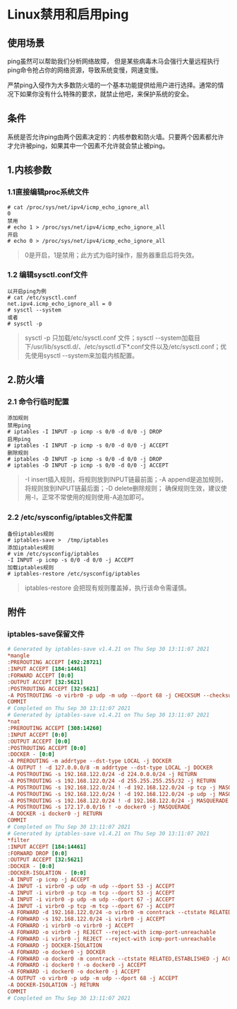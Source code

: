 # Linux禁用和启用ping

## 使用场景

ping虽然可以帮助我们分析网络故障， 但是某些病毒木马会强行大量远程执行ping命令抢占你的网络资源，导致系统变慢，网速变慢。

严禁ping入侵作为大多数防火墙的一个基本功能提供给用户进行选择。通常的情况下如果你没有什么特殊的要求，就禁止他吧，来保护系统的安全。

## 条件

系统是否允许ping由两个因素决定的：内核参数和防火墙。只要两个因素都允许才允许被ping，如果其中一个因素不允许就会禁止被ping。

## 1.内核参数

### 1.1直接编辑proc系统文件

```shell
# cat /proc/sys/net/ipv4/icmp_echo_ignore_all 
0
禁用
# echo 1 > /proc/sys/net/ipv4/icmp_echo_ignore_all 
开启
# echo 0 > /proc/sys/net/ipv4/icmp_echo_ignore_all 
```

> 0是开启，1是禁用；此方式为临时操作，服务器重启后将失效。

### 1.2 编辑sysctl.conf文件

```shell
以开启ping为例
# cat /etc/sysctl.conf 
net.ipv4.icmp_echo_ignore_all = 0
# sysctl --system
或者
# sysctl -p
```

> sysctl -p 只加载/etc/sysctl.conf 文件；sysctl --system加载目下/usr/lib/sysctl.d/、/etc/sysctl.d下*.conf文件以及/etc/sysctl.conf；优先使用sysctl --system来加载内核配置。

## 2.防火墙

### 2.1 命令行临时配置

```shell
添加规则
禁用ping
# iptables -I INPUT -p icmp -s 0/0 -d 0/0 -j DROP
启用ping
# iptables -I INPUT -p icmp -s 0/0 -d 0/0 -j ACCEPT
删除规则
# iptables -D INPUT -p icmp -s 0/0 -d 0/0 -j DROP
# iptables -D INPUT -p icmp -s 0/0 -d 0/0 -j ACCEPT
```

> -I insert插入规则，将规则放到INPUT链最前面；-A append是追加规则，将规则放到INPUT链最后面；-D delete删除规则； 确保规则生效，建议使用-I，正常不常使用的规则使用-A追加即可。

### 2.2 /etc/sysconfig/iptables文件配置

```shell
备份iptables规则
# iptables-save >  /tmp/iptables
添加iptables规则
# vim /etc/sysconfig/iptables
-I INPUT -p icmp -s 0/0 -d 0/0 -j ACCEPT
加载iptables规则
# iptables-restore /etc/sysconfig/iptables
```

> iptables-restore 会把现有规则覆盖掉，执行该命令需谨慎。



## 附件



### iptables-save保留文件

```ini
# Generated by iptables-save v1.4.21 on Thu Sep 30 13:11:07 2021
*mangle
:PREROUTING ACCEPT [492:28721]
:INPUT ACCEPT [184:14461]
:FORWARD ACCEPT [0:0]
:OUTPUT ACCEPT [32:5621]
:POSTROUTING ACCEPT [32:5621]
-A POSTROUTING -o virbr0 -p udp -m udp --dport 68 -j CHECKSUM --checksum-fill
COMMIT
# Completed on Thu Sep 30 13:11:07 2021
# Generated by iptables-save v1.4.21 on Thu Sep 30 13:11:07 2021
*nat
:PREROUTING ACCEPT [308:14260]
:INPUT ACCEPT [0:0]
:OUTPUT ACCEPT [0:0]
:POSTROUTING ACCEPT [0:0]
:DOCKER - [0:0]
-A PREROUTING -m addrtype --dst-type LOCAL -j DOCKER
-A OUTPUT ! -d 127.0.0.0/8 -m addrtype --dst-type LOCAL -j DOCKER
-A POSTROUTING -s 192.168.122.0/24 -d 224.0.0.0/24 -j RETURN
-A POSTROUTING -s 192.168.122.0/24 -d 255.255.255.255/32 -j RETURN
-A POSTROUTING -s 192.168.122.0/24 ! -d 192.168.122.0/24 -p tcp -j MASQUERADE --to-ports 1024-65535
-A POSTROUTING -s 192.168.122.0/24 ! -d 192.168.122.0/24 -p udp -j MASQUERADE --to-ports 1024-65535
-A POSTROUTING -s 192.168.122.0/24 ! -d 192.168.122.0/24 -j MASQUERADE
-A POSTROUTING -s 172.17.0.0/16 ! -o docker0 -j MASQUERADE
-A DOCKER -i docker0 -j RETURN
COMMIT
# Completed on Thu Sep 30 13:11:07 2021
# Generated by iptables-save v1.4.21 on Thu Sep 30 13:11:07 2021
*filter
:INPUT ACCEPT [184:14461]
:FORWARD DROP [0:0]
:OUTPUT ACCEPT [32:5621]
:DOCKER - [0:0]
:DOCKER-ISOLATION - [0:0]
-A INPUT -p icmp -j ACCEPT
-A INPUT -i virbr0 -p udp -m udp --dport 53 -j ACCEPT
-A INPUT -i virbr0 -p tcp -m tcp --dport 53 -j ACCEPT
-A INPUT -i virbr0 -p udp -m udp --dport 67 -j ACCEPT
-A INPUT -i virbr0 -p tcp -m tcp --dport 67 -j ACCEPT
-A FORWARD -d 192.168.122.0/24 -o virbr0 -m conntrack --ctstate RELATED,ESTABLISHED -j ACCEPT
-A FORWARD -s 192.168.122.0/24 -i virbr0 -j ACCEPT
-A FORWARD -i virbr0 -o virbr0 -j ACCEPT
-A FORWARD -o virbr0 -j REJECT --reject-with icmp-port-unreachable
-A FORWARD -i virbr0 -j REJECT --reject-with icmp-port-unreachable
-A FORWARD -j DOCKER-ISOLATION
-A FORWARD -o docker0 -j DOCKER
-A FORWARD -o docker0 -m conntrack --ctstate RELATED,ESTABLISHED -j ACCEPT
-A FORWARD -i docker0 ! -o docker0 -j ACCEPT
-A FORWARD -i docker0 -o docker0 -j ACCEPT
-A OUTPUT -o virbr0 -p udp -m udp --dport 68 -j ACCEPT
-A DOCKER-ISOLATION -j RETURN
COMMIT
# Completed on Thu Sep 30 13:11:07 2021
```

